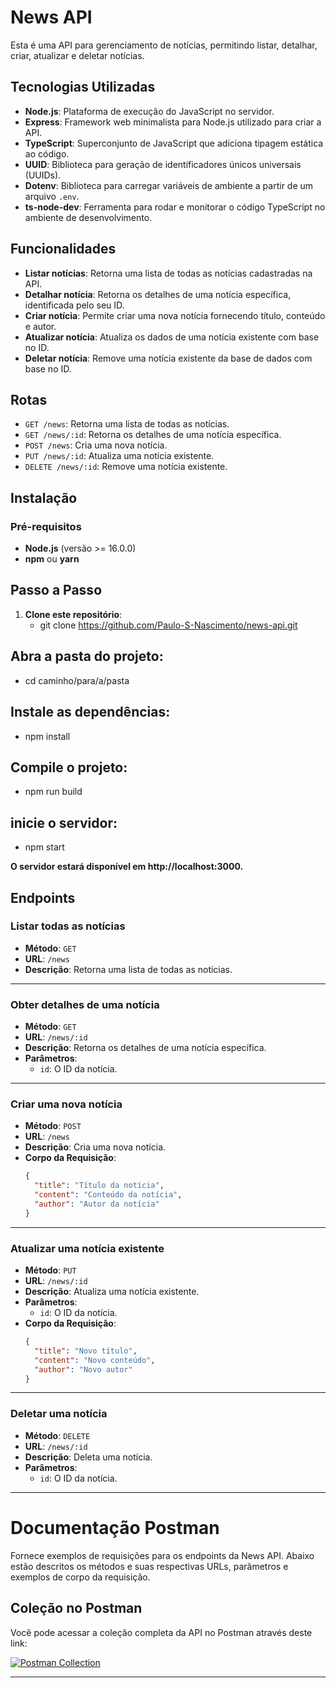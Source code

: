 # News API

Esta é uma API para gerenciamento de notícias, permitindo listar, detalhar, criar, atualizar e deletar notícias.

## Tecnologias Utilizadas
- **Node.js**: Plataforma de execução do JavaScript no servidor.
- **Express**: Framework web minimalista para Node.js utilizado para criar a API.
- **TypeScript**: Superconjunto de JavaScript que adiciona tipagem estática ao código.
- **UUID**: Biblioteca para geração de identificadores únicos universais (UUIDs).
- **Dotenv**: Biblioteca para carregar variáveis de ambiente a partir de um arquivo `.env`.
- **ts-node-dev**: Ferramenta para rodar e monitorar o código TypeScript no ambiente de desenvolvimento.

## Funcionalidades
- **Listar notícias**: Retorna uma lista de todas as notícias cadastradas na API.
- **Detalhar notícia**: Retorna os detalhes de uma notícia específica, identificada pelo seu ID.
- **Criar notícia**: Permite criar uma nova notícia fornecendo título, conteúdo e autor.
- **Atualizar notícia**: Atualiza os dados de uma notícia existente com base no ID.
- **Deletar notícia**: Remove uma notícia existente da base de dados com base no ID.

## Rotas
- `GET /news`: Retorna uma lista de todas as notícias.
- `GET /news/:id`: Retorna os detalhes de uma notícia específica.
- `POST /news`: Cria uma nova notícia.
- `PUT /news/:id`: Atualiza uma notícia existente.
- `DELETE /news/:id`: Remove uma notícia existente.

## Instalação
### Pré-requisitos
- **Node.js** (versão >= 16.0.0)
- **npm** ou **yarn**

## Passo a Passo
1. **Clone este repositório**:
   - git clone https://github.com/Paulo-S-Nascimento/news-api.git

## Abra a pasta do projeto:
- cd caminho/para/a/pasta


## Instale as dependências:
- npm install


## Compile o projeto:
- npm run build
  

## inicie o servidor:
- npm start
  

**O servidor estará disponível em http://localhost:3000.**




## Endpoints

### Listar todas as notícias

- **Método**: `GET`
- **URL**: `/news`
- **Descrição**: Retorna uma lista de todas as notícias.

---

### Obter detalhes de uma notícia

- **Método**: `GET`
- **URL**: `/news/:id`
- **Descrição**: Retorna os detalhes de uma notícia específica.
- **Parâmetros**:
  - `id`: O ID da notícia.

---

### Criar uma nova notícia

- **Método**: `POST`
- **URL**: `/news`
- **Descrição**: Cria uma nova notícia.
- **Corpo da Requisição**:
  ```json
  {
    "title": "Título da notícia",
    "content": "Conteúdo da notícia",
    "author": "Autor da notícia"
  }

---

### Atualizar uma notícia existente

- **Método**: `PUT`
- **URL**: `/news/:id`
- **Descrição**: Atualiza uma notícia existente.
- **Parâmetros**:
  - `id`: O ID da notícia.
- **Corpo da Requisição**:
  ```json
  {
    "title": "Novo título",
    "content": "Novo conteúdo",
    "author": "Novo autor"
  }

---

  ### Deletar uma notícia 

- **Método**: `DELETE`
- **URL**: `/news/:id`
- **Descrição**: Deleta uma notícia.
- **Parâmetros**:
  - `id`: O ID da notícia.

 ---

# Documentação Postman

Fornece exemplos de requisições para os endpoints da News API. Abaixo estão descritos os métodos e suas respectivas URLs, parâmetros e exemplos de corpo da requisição.

## Coleção no Postman

Você pode acessar a coleção completa da API no Postman através deste link:

[![Postman Collection](https://run.pstmn.io/button.svg)](https://www.postman.com/flight-candidate-50490402/ca4f632b-c020-4fb8-a347-3fb8060222b5/collection/vevu2x2/news-api)

---
 
